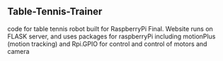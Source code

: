 ## Table-Tennis-Trainer

code for table tennis robot built for RaspberryPi Final.
Website runs on FLASK server, and uses packages for raspberryPi including motionPlus (motion tracking) and Rpi.GPIO for control and control of motors and camera
